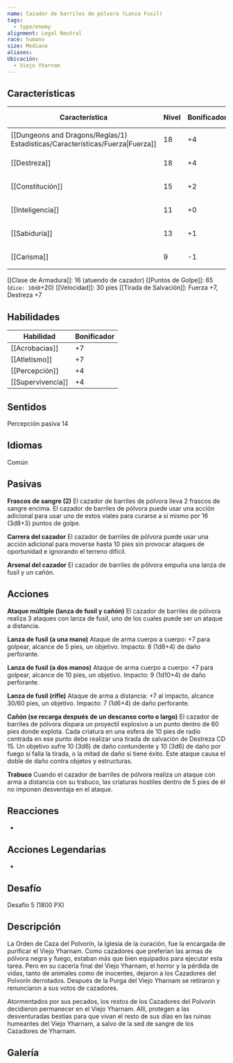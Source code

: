```yaml
---
name: Cazador de barriles de pólvora (Lanza Fusil)
tags:
  - type/enemy
alignment: Legal Neutral
race: humano
size: Mediano
aliases: 
Ubicación:
  - Viejo Yharnam
---
```


## Características

| Característica                                                                 | Nivel | Bonificador | Lanzar dado      |
| ------------------------------------------------------------------------------ | ----- | ----------- | ---------------- |
| [[Dungeons and Dragons/Reglas/1) Estadisticas/Características/Fuerza\|Fuerza]] | 18    | +4          | `dice: 1d20 + 0` |
| [[Destreza]]                                                                   | 18    | +4          | `dice: 1d20 + 0` |
| [[Constitución]]                                                               | 15    | +2          | `dice: 1d20 + 0` |
| [[Inteligencia]]                                                               | 11    | +0          | `dice: 1d20 + 0` |
| [[Sabiduría]]                                                                  | 13    | +1          | `dice: 1d20 + 0` |
| [[Carisma]]                                                                    | 9     | -1          | `dice: 1d20 + 0` |

[[Clase de Armadura]]: 16 (atuendo de cazador)
[[Puntos de Golpe]]: 65 (`dice: 10d8`+20)
[[Velocidad]]: 30 pies
[[Tirada de Salvación]]: Fuerza +7, Destreza +7

## Habilidades

| Habilidad         | Bonificador |
| ----------------- | ----------- |
| [[Acrobacias]]    | +7          |
| [[Atletismo]]     | +7          |
| [[Percepción]]    | +4          |
| [[Supervivencia]] | +4          |

## Sentidos

Percepción pasiva 14

## Idiomas

Común

## Pasivas

**Frascos de sangre (2)**
El cazador de barriles de pólvora lleva 2 frascos de sangre encima. El cazador de barriles de pólvora puede usar una acción adicional para usar uno de estos viales para curarse a sí mismo por 16 (3d8+3) puntos de golpe.

**Carrera del cazador**
El cazador de barriles de pólvora puede usar una acción adicional para moverse hasta 10 pies sin provocar ataques de oportunidad e ignorando el terreno difícil.

**Arsenal del cazador**
El cazador de barriles de pólvora empuña una lanza de fusil y un cañón.

## Acciones

**Ataque múltiple (lanza de fusil y cañón)**
El cazador de barriles de pólvora realiza 3 ataques con lanza de fusil, uno de los cuales puede ser un ataque a distancia.

**Lanza de fusil (a una mano)**
Ataque de arma cuerpo a cuerpo: +7 para golpear, alcance de 5 pies, un objetivo. 
Impacto: 8 (1d8+4) de daño perforante.

**Lanza de fusil (a dos manos)**
Ataque de arma cuerpo a cuerpo: +7 para golpear, alcance de 10 pies, un objetivo. 
Impacto: 9 (1d10+4) de daño perforante.

**Lanza de fusil (rifle)**
Ataque de arma a distancia: +7 al impacto, alcance 30/60 pies, un objetivo. 
Impacto: 7 (1d6+4) de daño perforante.

**Cañón (se recarga después de un descanso corto o largo)**
El cazador de barriles de pólvora dispara un proyectil explosivo a un punto dentro de
60 pies donde explota. Cada criatura en una esfera de 10 pies de radio centrada en ese punto debe realizar una tirada de salvación de Destreza CD 15. Un objetivo sufre 10 (3d6) de daño contundente y 10 (3d6) de daño por fuego si falla la tirada, o la mitad de daño si tiene éxito. Este ataque causa el doble de daño contra objetos y estructuras.

**Trabuco**
Cuando el cazador de barriles de pólvora realiza un ataque con arma a distancia con su trabuco, las criaturas hostiles dentro de 5 pies de él no imponen desventaja en el ataque.



## Reacciones

-

## Acciones Legendarias

-

## Desafío

Desafío 5 (1800 PX)

## Descripción

La Orden de Caza del Polvorín, la Iglesia de la curación, fue la encargada de purificar el Viejo Yharnam. Como cazadores que preferían las armas de pólvora negra y fuego, estaban más que bien equipados para ejecutar esta tarea. Pero en su cacería final del Viejo Yharnam, el horror y la pérdida de vidas, tanto de animales como de inocentes, dejaron a los Cazadores del Polvorín derrotados. Después de la Purga del Viejo Yharnam se retiraron y renunciaron a sus votos de cazadores.

Atormentados por sus pecados, los restos de los Cazadores del Polvorín decidieron permanecer en el Viejo Yharnam. Allí, protegen a las desventuradas bestias para que vivan el resto de sus días en las ruinas humeantes del Viejo Yharnam, a salvo de la sed de sangre de los Cazadores de Yharnam.

## Galería

